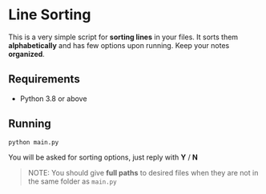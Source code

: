 # Line Sorting
This is a very simple script for **sorting lines** in your files. It sorts them **alphabetically** and has few options upon running. Keep your notes **organized**.

## Requirements
- Python 3.8 or above

## Running
```bash
python main.py
```

You will be asked for sorting options, just reply with **Y** / **N**

> NOTE: You should give **full paths** to desired files when they are not in the same folder as `main.py`